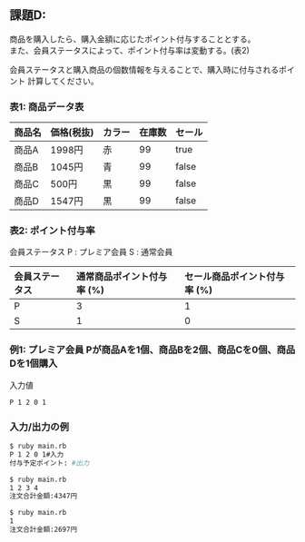 ## 課題D:
商品を購入したら、購入金額に応じたポイント付与することとする。<br/>
また、会員ステータスによって、ポイント付与率は変動する。(表2) <br/>

会員ステータスと購入商品の個数情報を与えることで、購入時に付与されるポイント
計算してください。<br/>

### 表1: 商品データ表

|商品名|価格(税抜)|カラー|在庫数|セール|
|:---|:---|:---|:---|:---|
|商品A|1998円|赤|99|true|
|商品B|1045円|青|99|false|
|商品C|500円|黒|99|false|
|商品D|1547円|黒|99|false|

### 表2: ポイント付与率
会員ステータス
P : プレミア会員
S : 通常会員

|会員ステータス|通常商品ポイント付与率 (%)|セール商品ポイント付与率 (%)|
|:---|:---|:---|
|P|3|1|
|S|1|0|

### 例1: プレミア会員 Pが商品Aを1個、商品Bを2個、商品Cを0個、商品Dを1個購入

入力値
```
P 1 2 0 1
```

### 入力/出力の例

```bash
$ ruby main.rb
P 1 2 0 1#入力
付与予定ポイント: #出力

$ ruby main.rb
1 2 3 4
注文合計金額:4347円

$ ruby main.rb
1
注文合計金額:2697円
```

